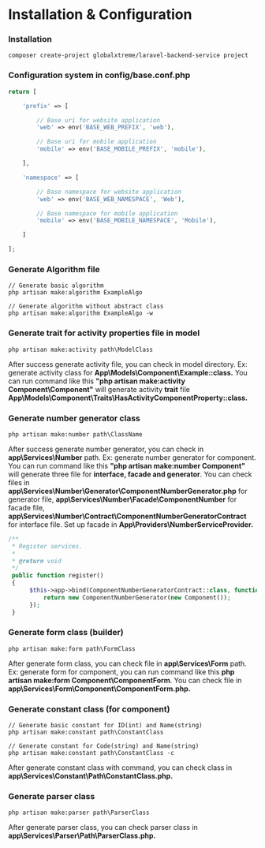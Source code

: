 # Installation & Configuration

### Installation

```
composer create-project globalxtreme/laravel-backend-service project
```

### Configuration system in config/base.conf.php

```php
return [

    'prefix' => [

        // Base uri for website application
        'web' => env('BASE_WEB_PREFIX', 'web'),

        // Base uri for mobile application
        'mobile' => env('BASE_MOBILE_PREFIX', 'mobile'),

    ],

    'namespace' => [

        // Base namespace for website application
        'web' => env('BASE_WEB_NAMESPACE', 'Web'),

        // Base namespace for mobile application
        'mobile' => env('BASE_MOBILE_NAMESPACE', 'Mobile'),

    ]

];
  ```

### Generate Algorithm file

```
// Generate basic algorithm
php artisan make:algorithm ExampleAlgo
  
// Generate algorithm without abstract class
php artisan make:algorithm ExampleAlgo -w
```

### Generate trait for activity properties file in model

```
php artisan make:activity path\ModelClass
```

After success generate activity file, you can check in model directory. Ex: generate activity class for
**App\Models\Component\Example::class.** You can run command like this **"php artisan make:activity
Component\Component"**
will generate activity **trait** file **App\Models\Component\Traits\HasActivityComponentProperty::class.**

### Generate number generator class

```
php artisan make:number path\ClassName
```

After success generate number generator, you can check in **app\Services\Number** path. Ex: generate number generator
for component. You can run command like this **"php artisan make:number Component"** will generate three file for
**interface, facade and generator**. You can check files in **app\Services\Number\Generator\ComponentNumberGenerator.php**
for generator file, **app\Services\Number\Facade\ComponentNumber** for facade file, **app\Services\Number\Contract\ComponentNumberGeneratorContract** for interface file.
Set up facade in **App\Providers\NumberServiceProvider.**
```php
/**
 * Register services.
 *
 * @return void
 */
 public function register()
 {
      $this->app->bind(ComponentNumberGeneratorContract::class, function () {
          return new ComponentNumberGenerator(new Component());
      });
 } 
```

### Generate form class (builder)

```
php artisan make:form path\FormClass
```

After generate form class, you can check file in **app\Services\Form** path. Ex: generate form for component, you can
run command like this **php artisan make:form Component\ComponentForm**. You can check file in **app\Services\Form\Component\ComponentForm.php.**

### Generate constant class (for component)

```
// Generate basic constant for ID(int) and Name(string)
php artisan make:constant path\ConstantClass

// Generate constant for Code(string) and Name(string)
php artisan make:constant path\ConstantClass -c
```

After generate constant class with command, you can check class in **app\Services\Constant\Path\ConstantClass.php.**

### Generate parser class

```
php artisan make:parser path\ParserClass
```

After generate parser class, you can check parser class in **app\Services\Parser\Path\ParserClass.php.**
